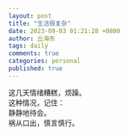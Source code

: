 ```yaml
---
layout: post
title: "生活很复杂"
date: 2023-09-03 01:21:28 +0800
author: 丘海东 
tags: daily
comments: true
categories: personal
published: true
---
```

这几天情绪糟糕，烦躁。  
这种情况，记住：  
静静地待会。  
祸从口出，慎言慎行。
